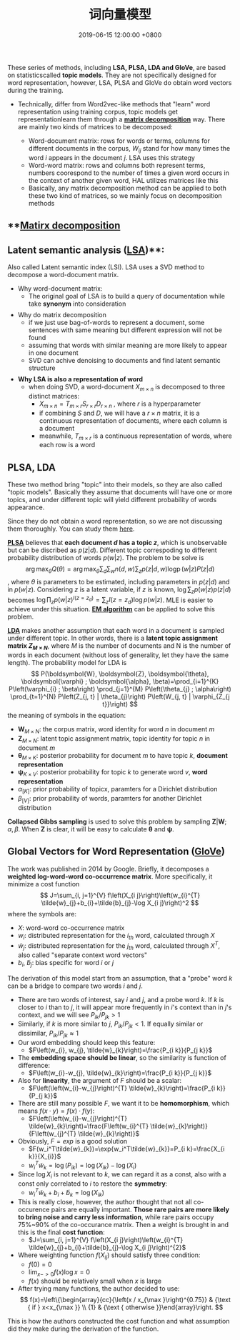 ﻿---
title: 词向量模型
date: 2019-06-15 12:00:00 +0800
categories: blogs
tags: [representation-learning, NLP, machine-learning, matrix-decomposition]
---



These series of methods, including **LSA, PLSA, LDA and GloVe**, are based on statisticscalled **topic models**. They are not specifically designed for word representation, however, LSA, PLSA and GloVe do obtain word vectors during the training.

<!-- more -->

- Technically, differ from Word2vec-like methods that "learn" word representation using training corpus, topic models get representationlearn them through a **[matrix decomposition](to.be.continue)** way. There are mainly two kinds of matrices to be decomposed:
    
    - Word-document matrix: rows for words or terms, columns for different documents in the corpus, $W_{ij}$ stand for how many times the word $i$ appears in the document $j$. LSA uses this strategy
    - Word-word matrix: rows and columns both represent terms, numbers coorespond to the number of times a given word occurs in the context of another given word, HAL utilizes matrices like this
    - Basically, any matrix decomposition method can be applied to both these two kind of matrices, so we mainly focus on decomposition methods

## **[Matirx decomposition](to.be.continue)




## Latent semantic analysis ([LSA](http://www.cs.bham.ac.uk/~pxt/IDA/lsa_ind.pdf))**: 

Also called Latent semantic index (LSI). LSA uses a SVD method to decompose a word-document matrix. 

- Why word-document matrix: 
    - The original goal of LSA is to build a query of documentation while take **synonym** into consideration
$$$$
- Why do matrix decomposition
    - if we just use bag-of-words to represent a document, some sentences with same meaning but different expression will not be found
    - assuming that words with similar meaning are more likely to appear in one document
    - SVD can achive denoising to documents and find latent semantic structure
$$$$
- **Why LSA is also a representation of word**
    - when doing SVD, a word-document $X_{m\times n}$ is decomposed to three distinct matrices:
        - $X_{m\times n}=T_{m\times r}S_{r\times r}D_{r\times n}$ , where $r$ is a hyperparameter
        - if combining $S$ and $D$, we will have a $r\times n$ matrix, it is a continuous representation of documents, where each column is a document
        - meanwhile, $T_{m\times r}$ is a continuous representation of words, where each row is a word

## PLSA, LDA
These two method bring "topic" into their models, so they are also called "topic models". Basically they assume that documents will have one or more topics, and under different topic will yield different probability of words appearance. 

Since they do not obtain a word representation, so we are not discussing them thoroughly. You can study them [here](https://blog.csdn.net/lmm6895071/article/details/74999129).

**[PLSA](https://blog.csdn.net/thriving_fcl/article/details/50878845)** believes that **each document $d$ has a topic $z$**, which is unobservable but can be discribed as $p(z|d)$. Different topic correspoding to different probability distribution of words $p(w|z)$. The problem to be solve is
$$
\arg \max _{\theta} Q(\theta)=\arg \max _{\theta} \sum_{d} \sum_{w} n(d, w) \sum_{z} p(z | d, w) \operatorname{logp}(w | z) P(z | d)
$$
, where $\theta$ is parameters to be estimated, including parameters in $p(z|d)$ and in $p(w|z)$. Considering $z$ is a latent variable, if $z$ is known, $\log \sum_{z} p(w | z) p(z | d)$ becomes $\log \prod_{z} p(w|z)^{I(z=z_d)}=\sum_z I(z=z_d)\log p(w|z)$. MLE is easier to achieve under this situation. **[EM algorithm](to.be.continue)** can be applied to solve this problem.

**[LDA](https://en.wikipedia.org/wiki/Latent_Dirichlet_allocation)** makes another assumption that each word in a document is sampled under different topic. In other words, there is a **latent topic assignment matrix $Z_{M\times N}$**, where $M$ is the number of documents and N is the number of words in each document (without loss of generality, let they have the same length). The probability model for LDA is 
$$
P(\boldsymbol{W}, \boldsymbol{Z}, \boldsymbol{\theta}, \boldsymbol{\varphi} ; \boldsymbol{\alpha}, \beta)=\prod_{i=1}^{K} P\left(\varphi_{i} ; \beta\right) \prod_{j=1}^{M} P\left(\theta_{j} ; \alpha\right) \prod_{t=1}^{N} P\left(Z_{j, t} | \theta_{j}\right) P\left(W_{j, t} | \varphi_{Z_{j t}}\right)
$$
the meaning of symbols in the equation:
- $\boldsymbol{W}_{M\times N}$: the corpus matrix, word identity for word $n$ in document $m$
- $\boldsymbol{Z}_{M\times N}$: latent topic assignment matrix, topic identity for topic $n$ in document $m$
- $\boldsymbol{\theta}_{M\times K}$: posterior probability for document $m$ to have topic $k$, **document representation**
- $\boldsymbol{\psi}_{K\times V}$: posterior probability for topic $k$ to generate word $v$, **word representation**
- $\alpha_{[K]}$: prior probability of topicx, paramters for a Dirichlet distribution
- $\beta_{[V]}$: prior probability of words, paramters for another Dirichlet distribution

**Collapsed Gibbs sampling** is used to solve this problem by sampling $\boldsymbol{Z}|\boldsymbol{W};\alpha,\beta$. When $\boldsymbol{Z}$ is clear, it will be easy to calculate $\boldsymbol{\theta}$ and $\boldsymbol{\psi}$.

## **Global Vectors for Word Representation ([GloVe](https://www.aclweb.org/anthology/D14-1162))**

The work was published in 2014 by Google. Briefly, it decomposes a  **weighted log-word-word co-occurrence matrix**. More specifically, it minimize a cost function
$$
J=\sum_{i, j=1}^{V} f\left(X_{i j}\right)\left(w_{i}^{T} \tilde{w}_{j}+b_{i}+\tilde{b}_{j}-\log X_{i j}\right)^2
$$
where the symbols are:
- $X$: word-word co-occurrence matrix
- $w_{i}$: distributed representation for the $i_{th}$ word, calculated through $X$
- $\tilde{w}_{j}$: distributed representation for the $j_{th}$ word, calculated through $X^T$, also called "separate context word vectors"
- $b_i$, $\tilde{b}_j$: bias specific for word $i$ or $j$

The derivation of this model start from an assumption, that a "probe" word $k$ can be a bridge to compare two words $i$ and $j$. 
    
- There are two words of interest, say $i$ and $j$, and a probe word $k$. If $k$ is closer to $i$ than to $j$, it will appear more frequently in $i$'s context than in $j$'s context, and we will see $P_{ik}/P_{jk}\gt 1$
- Similarly, if $k$ is more similar to $j$, $P_{ik}/P_{jk}\lt 1$. If equally similar or dissimilar, $P_{ik}/P_{jk}\approx 1$
- Our word embedding should keep this feature:
    - $F\left(w_{i}, w_{j}, \tilde{w}_{k}\right)=\frac{P_{i k}}{P_{j k}}$
- The **embedding space should be linear**, so the similarity is function of difference:
    - $F\left(w_{i}-w_{j}, \tilde{w}_{k}\right)=\frac{P_{i k}}{P_{j k}}$
- Also for **linearity**, the argument of $F$ should be a scalar:
    - $F\left(\left(w_{i}-w_{j}\right)^{T} \tilde{w}_{k}\right)=\frac{P_{i k}}{P_{j k}}$
- There are still many possible $F$, we want it to be **homomorphism**, which means $f(x \cdot y)=f(x) \cdot f(y)$:
    - $F\left(\left(w_{i}-w_{j}\right)^{T} \tilde{w}_{k}\right)=\frac{F\left(w_{i}^{T} \tilde{w}_{k}\right)}{F\left(w_{j}^{T} \tilde{w}_{k}\right)}$
- Obviously, $F=exp$ is a good solution
    - $F(w_i^T\tilde{w}_{k})=\exp{w_i^T\tilde{w}_{k}}=P_{i k}=\frac{X_{i k}}{X_{i}}$
    - $w_{i}^{T} \tilde{w}_{k}=\log \left(P_{i k}\right)=\log \left(X_{i k}\right)-\log \left(X_{i}\right)$
- Since $\log{X_i}$ is not relevant to $k$, we can regard it as a const, also with a const only correlated to $i$ to restore the **symmetry**:
    - $w_{i}^{T} \tilde{w}_{k}+b_{i}+\tilde{b}_{k}=\log \left(X_{i k}\right)$
- This is really close, however, the author thought that not all co-occurence pairs are equally important. **Those rare pairs are more likely to bring noise and carry less information**, while rare pairs occupy 75%~90% of the co-occurance matrix. Then a weight is brought in and this is the final **cost function**:
    - $J=\sum_{i, j=1}^{V} f\left(X_{i j}\right)\left(w_{i}^{T} \tilde{w}_{j}+b_{i}+\tilde{b}_{j}-\log X_{i j}\right)^{2}$
- Where weighting function $f(X_{ij})$ should satisfy three condition:
    - $f(0)=0$
    - $\lim_{x->0} f(x)\log{x}=0$
    - $f(x)$ should be relatively small when $x$ is large
- After trying many functions, the author decided to use:
$$
f(x)=\left\{\begin{array}{cc}{\left(x / x_{\max }\right)^{0.75}} & {\text { if } x<x_{\max }} \\ {1} & {\text { otherwise }}\end{array}\right.
$$

This is how the authors constructed the cost function and what assumption did they make during the derivation of the function.
